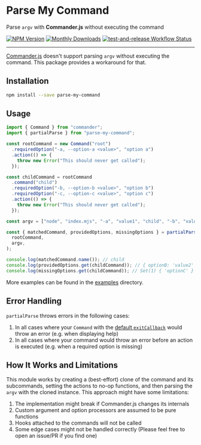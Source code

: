 # Parse My Command

Parse `argv` with **Commander.js** without executing the command

<div class="paragraph">

<span class="image"><a href="https://www.npmjs.com/package/parse-my-command" class="image"><img src="https://img.shields.io/npm/v/parse-my-command" alt="NPM Version" /></a></span> <span class="image"><a href="https://www.npmjs.com/package/parse-my-command" class="image"><img src="https://img.shields.io/npm/dm/parse-my-command" alt="Monthly Downloads" /></a></span> <span class="image"><a href="https://github.com/fardjad/node-parse-my-command/actions" class="image"><img src="https://img.shields.io/github/actions/workflow/status/fardjad/node-parse-my-command/test-and-release.yml?branch=main" alt="test-and-release Workflow Status" /></a></span>

</div>

<hr />

[Commander.js](https://github.com/tj/commander.js) doesn't support parsing
`argv` without executing the command. This package provides a workaround for that.

## Installation

```bash
npm install --save parse-my-command
```

## Usage

```js
import { Command } from "commander";
import { partialParse } from "parse-my-command";

const rootCommand = new Command("root")
  .requiredOption("-a, --option-a <value>", "option a")
  .action(() => {
    throw new Error("This should never get called");
  });

const childCommand = rootCommand
  .command("child")
  .requiredOption("-b, --option-b <value>", "option b")
  .requiredOption("-c, --option-c <value>", "option c")
  .action(() => {
    throw new Error("This should never get called");
  });

const argv = ["node", "index.mjs", "-a", "value1", "child", "-b", "value2"];

const { matchedCommand, providedOptions, missingOptions } = partialParse(
  rootCommand,
  argv,
);

console.log(matchedCommand.name()); // child
console.log(providedOptions.get(childCommand)); // { optionB: 'value2' }
console.log(missingOptions.get(childCommand)); // Set(1) { 'optionC' }
```

More examples can be found in the [examples](/examples/) directory.

## Error Handling

`partialParse` throws errors in the following cases:

1. In all cases where your `Command` with the
   [default `exitCallback`](https://github.com/tj/commander.js#override-exit-and-output-handling)
   would throw an error (e.g. when displaying help)
2. In all cases where your command would throw an error before an action is
   executed (e.g. when a required option is missing)

## How It Works and Limitations

This module works by creating a (best-effort) clone of the command and its
subcommands, setting the actions to no-op functions, and then parsing the
`argv` with the cloned instance. This approach might have some limitations:

1. The implementation might break if Commander.js changes its internals
2. Custom argument and option processors are assumed to be pure functions
3. Hooks attached to the commands will not be called
4. Some edge cases might not be handled correctly (Please feel free to open an
   issue/PR if you find one)
